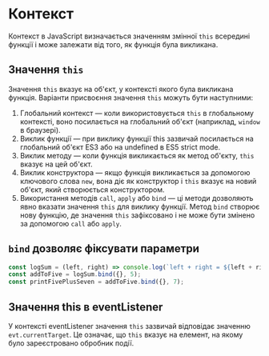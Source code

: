 # Контекст

Контекст в JavaScript визначається значенням змінної `this` всередині функції і може залежати від того, як функція була викликана.

## Значення `this`

Значення `this` вказує на об'єкт, у контексті якого була викликана функція. Варіанти присвоєння значення `this` можуть бути наступними:

1. Глобальний контекст — коли використовується `this` в глобальному контексті, воно посилається на глобальний об'єкт (наприклад, `window` в браузері).
2. Виклик функції — при виклику функції this зазвичай посилається на глобальний об'єкт ES3 або на undefined в ES5 strict mode.
3. Виклик методу — коли функція викликається як метод об'єкту, `this` вказує на цей об'єкт.
4. Виклик конструктора — якщо функція викликається за допомогою ключового слова `new`, вона діє як конструктор і `this` вказує на новий об'єкт, який створюється конструктором.
5. Використання методів `call`, `apply` або `bind` — ці методи дозволяють явно вказати значення `this` для виклику функції. Метод `bind` створює нову функцію, де значення `this` зафіксовано і не може бути змінено за допомогою `call` або `apply`.

## `bind` дозволяє фіксувати параметри

```js
const logSum = (left, right) => console.log(`left + right = ${left + right}`);
const addToFive = logSum.bind({}, 5);
const printFivePlusSeven = addToFive.bind({}, 7);
```

## Значення this в eventListener

У контексті eventListener значення `this` зазвичай відповідає значенню `evt.currentTarget`. Це означає, що `this` вказує на елемент, на якому було зареєстровано обробник події.
